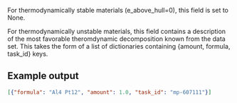 For thermodynamically stable materials (e_above_hull=0), this field is set to None.

For thermodynamically unstable materials, this field contains a description of the most favorable theromdynamic decomposition known from the data set. This takes the form of a list of dictionaries containing {amount, formula, task_id} keys.

## Example output

```json
[{"formula": "Al4 Pt12", "amount": 1.0, "task_id": "mp-607111"}]
```

